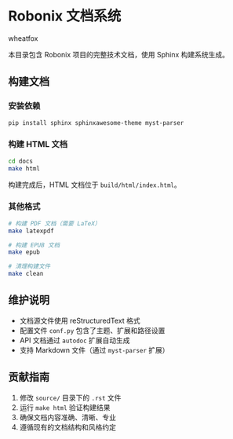 # Robonix 文档系统

wheatfox

本目录包含 Robonix 项目的完整技术文档，使用 Sphinx 构建系统生成。

## 构建文档

### 安装依赖

```bash
pip install sphinx sphinxawesome-theme myst-parser
```

### 构建 HTML 文档

```bash
cd docs
make html
```

构建完成后，HTML 文档位于 `build/html/index.html`。

### 其他格式

```bash
# 构建 PDF 文档（需要 LaTeX）
make latexpdf

# 构建 EPUB 文档
make epub

# 清理构建文件
make clean
```

## 维护说明

- 文档源文件使用 reStructuredText 格式
- 配置文件 `conf.py` 包含了主题、扩展和路径设置
- API 文档通过 `autodoc` 扩展自动生成
- 支持 Markdown 文件（通过 `myst-parser` 扩展）

## 贡献指南

1. 修改 `source/` 目录下的 `.rst` 文件
2. 运行 `make html` 验证构建结果
3. 确保文档内容准确、清晰、专业
4. 遵循现有的文档结构和风格约定